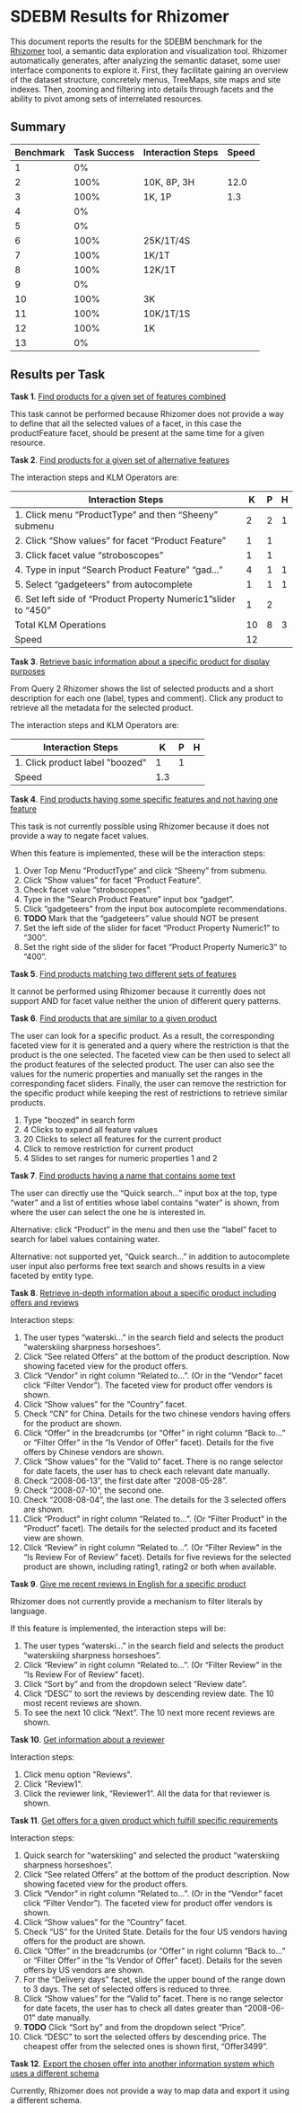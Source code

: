 # SDEBM Results for Rhizomer

This document reports the results for the SDEBM benchmark for the [Rhizomer](http://rhizomik.net/rhizomer/) tool, a semantic data exploration and visualization tool. Rhizomer automatically generates, after analyzing the semantic dataset, some user interface components to explore it. First, they facilitate gaining an overview of the dataset structure, concretely menus, TreeMaps, site maps and site indexes. Then, zooming and filtering into details through facets and the ability to pivot among sets of interrelated resources.

## Summary

|Benchmark|Task Success|Interaction Steps|Speed|
|---------|------------|-----------------|-----|
|1        | 0%         |                 |     |
|2        | 100%       | 10K, 8P, 3H     | 12.0|
|3        | 100%       | 1K, 1P          |  1.3|
|4        | 0%         |                 |     |
|5        | 0%         |                 |     |
|6        | 100%       | 25K/1T/4S       |
|7        | 100%       | 1K/1T           |
|8        | 100%       | 12K/1T          |
|9        | 0%         |                 |     |
|10       | 100%       | 3K              |
|11       | 100%       | 10K/1T/1S       |
|12       | 100%       | 1K              |
|13       | 0%         |                 |     |

## Results per Task

**Task 1**. [Find products for a given set of features combined](Benchmarks/1.md)

This task cannot be performed because Rhizomer does not provide a way to define that all the selected values of a facet, in this case the productFeature facet, should be present at the same time for a given resource.

**Task 2**. [Find products for a given set of alternative features](Benchmarks/2.md)

The interaction steps and KLM Operators are:

| Interaction Steps                                               | K | P | H |
|-----------------------------------------------------------------|---|---|---|
| 1. Click menu “ProductType” and then “Sheeny” submenu           | 2 | 2 | 1 |
| 2. Click “Show values” for facet “Product Feature”              | 1 | 1 |   |
| 3. Click facet value “stroboscopes”                             | 1 | 1 |   |
| 4. Type in input “Search Product Feature” “gad...”              | 4 | 1 | 1 |
| 5. Select “gadgeteers” from autocomplete                        | 1 | 1 | 1 |
| 6. Set left side of “Product Property Numeric1”slider to “450”  | 1 | 2 |   |
| Total KLM Operations                                            | 10| 8 | 3 |
| Speed                                                           |    12     |

**Task 3**. [Retrieve basic information about a specific product for display purposes](Benchmarks/3.md)

From Query 2 Rhizomer shows the list of selected products and a short description for each one (label, types and comment). Click any product to retrieve all the metadata for the selected product.

The interaction steps and KLM Operators are:

| Interaction Steps                                               | K | P | H |
|-----------------------------------------------------------------|---|---|---|
| 1. Click product label "boozed"                                 | 1 | 1 |   |
| Speed                                                           |    1.3    |

**Task 4**. [Find products having some specific features and not having one feature](Benchmarks/4.md)

This task is not currently possible using Rhizomer because it does not provide a way to negate facet values.

When this feature is implemented, these will be the interaction steps:

1. Over Top Menu “ProductType” and click “Sheeny” from submenu.
1. Click “Show values” for facet “Product Feature”.
1. Check facet value “stroboscopes”.
1. Type in the “Search Product Feature” input box “gadget”.
1. Click “gadgeteers” from the input box autocomplete recommendations.
1. **TODO** Mark that the “gadgeteers” value should NOT be present
1. Set the left side of the slider for facet “Product Property Numeric1” to “300”.
1. Set the right side of the slider for facet “Product Property Numeric3” to “400”.

**Task 5**. [Find products matching two different sets of features](Benchmarks/5.md)

It cannot be performed using Rhizomer because it currently does not support AND for facet value neither the union of different query patterns.

**Task 6**. [Find products that are similar to a given product](Benchmarks/6.md)

The user can look for a specific product. As a result, the corresponding faceted view for it is generated and a query where the restriction is that the product is the one selected. The faceted view can be then used to select all the product features of the selected product. The user can also see the values for the numeric properties and manually set the ranges in the corresponding facet sliders. Finally, the user can remove the restriction for the specific product while keeping the rest of restrictions to retrieve similar products.

1. Type "boozed" in search form
1. 4 Clicks to expand all feature values
1. 20 Clicks to select all features for the current product
1. Click to remove restriction for current product
1. 4 Slides to set ranges for numeric properties 1 and 2

**Task 7**. [Find products having a name that contains some text](Benchmarks/7.md)

The user can directly use the “Quick search...” input box at the top, type “water” and a list of entities whose label contains “water” is shown, from where the user can select the one he is interested in.

Alternative: click “Product” in the menu and then use the “label” facet to search for label values containing water.

Alternative: not supported yet, “Quick search...” in addition to autocomplete user input also performs free text search and shows results in a view faceted by entity type.

**Task 8**. [Retrieve in-depth information about a specific product including offers and reviews](Benchmarks/8.md)

Interaction steps:

1. The user types “waterski...” in the search field and selects the product “waterskiing sharpness horseshoes”.
1. Click “See related Offers” at the bottom of the product description. Now showing faceted view for the product offers.
1. Click “Vendor” in right column “Related to...”. (Or in the “Vendor” facet click “Filter Vendor”). The faceted view for product offer vendors is shown.
1. Click “Show values” for the “Country” facet.
1. Check “CN” for China. Details for the two chinese vendors having offers for the product are shown.
1. Click “Offer” in the breadcrumbs (or “Offer” in right column “Back to...” or “Filter Offer” in the “Is Vendor of Offer” facet). Details for the five offers by Chinese vendors are shown.
1. Click “Show values” for the “Valid to” facet. There is no range selector for date facets, the user has to check each relevant date manually.
1. Check “2008-06-13”, the first date after “2008-05-28”.
1. Check “2008-07-10”, the second one.
1. Check “2008-08-04”, the last one. The details for the 3 selected offers are shown.
1. Click “Product” in right column “Related to...”. (Or “Filter Product” in the “Product” facet). The details for the selected product and its faceted view are shown.
1. Click “Review” in right column “Related to...”. (Or “Filter Review” in the “Is Review For of Review” facet). Details for five reviews for the selected product are shown, including rating1, rating2 or both when available.

**Task 9**. [Give me recent reviews in English for a specific product](Benchmarks/9.md)

Rhizomer does not currently provide a mechanism to filter literals by language.

If this feature is implemented, the interaction steps will be:

1. The user types “waterski...” in the search field and selects the product “waterskiing sharpness horseshoes”.
1. Click “Review” in right column “Related to...”. (Or “Filter Review” in the “Is Review For of Review” facet).  
1. Click “Sort by” and from the dropdown select “Review date”.
1. Click “DESC” to sort the reviews by descending review date. The 10 most recent reviews are shown.
1. To see the next 10 click “Next”. The 10 next more recent reviews are shown.

**Task 10**. [Get information about a reviewer](Benchmarks/10.md)

Interaction steps:

1. Click menu option "Reviews".
1. Click "Review1".
1. Click the reviewer link, “Reviewer1”. All the data for that reviewer is shown.

**Task 11**. [Get offers for a given product which fulfill specific requirements](Benchmarks/11.md)

Interaction steps:

1. Quick search for “waterskiing” and selected the product “waterskiing sharpness horseshoes”.
1. Click “See related Offers” at the bottom of the product description. Now showing faceted view for the product offers.
1. Click “Vendor” in right column “Related to...”. (Or in the “Vendor” facet click “Filter Vendor”). The faceted view for product offer vendors is shown.
1. Click “Show values” for the “Country” facet.
1. Check “US” for the United State. Details for the four US vendors having offers for the product are shown.
1. Click “Offer” in the breadcrumbs (or “Offer” in right column “Back to...” or “Filter Offer” in the “Is Vendor of Offer” facet). Details for the seven offers by US vendors are shown.
1. For the “Delivery days” facet, slide the upper bound of the range down to 3 days. The set of selected offers is reduced to three.
1. Click “Show values” for the “Valid to” facet. There is no range selector for date facets, the user has to check all dates greater than “2008-06-01” date manually.
1. **TODO** Click “Sort by” and from the dropdown select “Price”.
1. Click “DESC” to sort the selected offers by descending price. The cheapest offer from the selected ones is shown first, “Offer3499”.

**Task 12**. [Export the chosen offer into another information system which uses a different schema](Benchmarks/12.md)

Currently, Rhizomer does not provide a way to map data and export it using a different schema.
